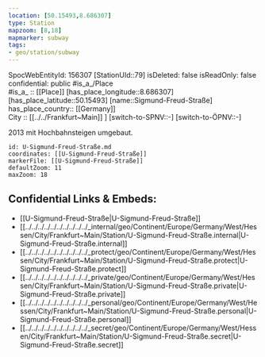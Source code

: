 ```yaml
---
location: [50.15493,8.686307] 
type: Station 
mapzoom: [8,18] 
mapmarker: subway 
tags:
- geo/station/subway
---
```

SpocWebEntityId: 156307
[StationUId::79] 
isDeleted: false
isReadOnly: false
confidential: public
#is_a_/Place  
#is_a_ :: [[Place]] 
[has_place_longitude::8.686307] 
[has_place_latitude::50.15493] 
[name::Sigmund-Freud-Straße] 
has_place_country:: [[Germany]]  
City :: [[../../Frankfurt~Main]] ] 
[switch-to-SPNV::-] 
[switch-to-ÖPNV::-] 

2013 mit Hochbahnsteigen umgebaut.

```leaflet
id: U-Sigmund-Freud-Straße.md
coordinates: [[U-Sigmund-Freud-Straße]] 
markerFile: [[U-Sigmund-Freud-Straße]] 
defaultZoom: 11 
maxZoom: 18
```


## Confidential Links & Embeds: 
- [[U-Sigmund-Freud-Straße|U-Sigmund-Freud-Straße]] 
- [[../../../../../../../../../../_internal/geo/Continent/Europe/Germany/West/Hessen/City/Frankfurt~Main/Station/U-Sigmund-Freud-Straße.internal|U-Sigmund-Freud-Straße.internal]] 
- [[../../../../../../../../../../_protect/geo/Continent/Europe/Germany/West/Hessen/City/Frankfurt~Main/Station/U-Sigmund-Freud-Straße.protect|U-Sigmund-Freud-Straße.protect]] 
- [[../../../../../../../../../../_private/geo/Continent/Europe/Germany/West/Hessen/City/Frankfurt~Main/Station/U-Sigmund-Freud-Straße.private|U-Sigmund-Freud-Straße.private]] 
- [[../../../../../../../../../../_personal/geo/Continent/Europe/Germany/West/Hessen/City/Frankfurt~Main/Station/U-Sigmund-Freud-Straße.personal|U-Sigmund-Freud-Straße.personal]] 
- [[../../../../../../../../../../_secret/geo/Continent/Europe/Germany/West/Hessen/City/Frankfurt~Main/Station/U-Sigmund-Freud-Straße.secret|U-Sigmund-Freud-Straße.secret]] 

